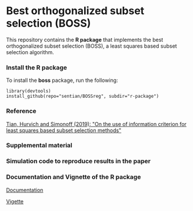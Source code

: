 # Best orthogonalized subset selection (BOSS)
This repository contains the **R package** that implements the best orthogonalized subset selection (BOSS), a least squares based subset selection algorithm.

### Install the R package
To install the **boss** package, run the following:
```
library(devtools)
install_github(repo="sentian/BOSSreg", subdir="r-package")
```

### Reference
[Tian, Hurvich and Simonoff (2019): "On the use of information criterion for least squares based subset selection methods"](https://github.com/sentian/BOSSreg/blob/master/paper/Tian2019.pdf)

### Supplemental material

### Simulation code to reproduce results in the paper

### Documentation and Vignette of the R package
[Documentation](https://github.com/sentian/BOSSreg/blob/master/boss_0.1.0.pdf)

[Vigette](https://github.com/sentian/boss/BOSSreg/master/r-package/vignettes/boss.pdf)


